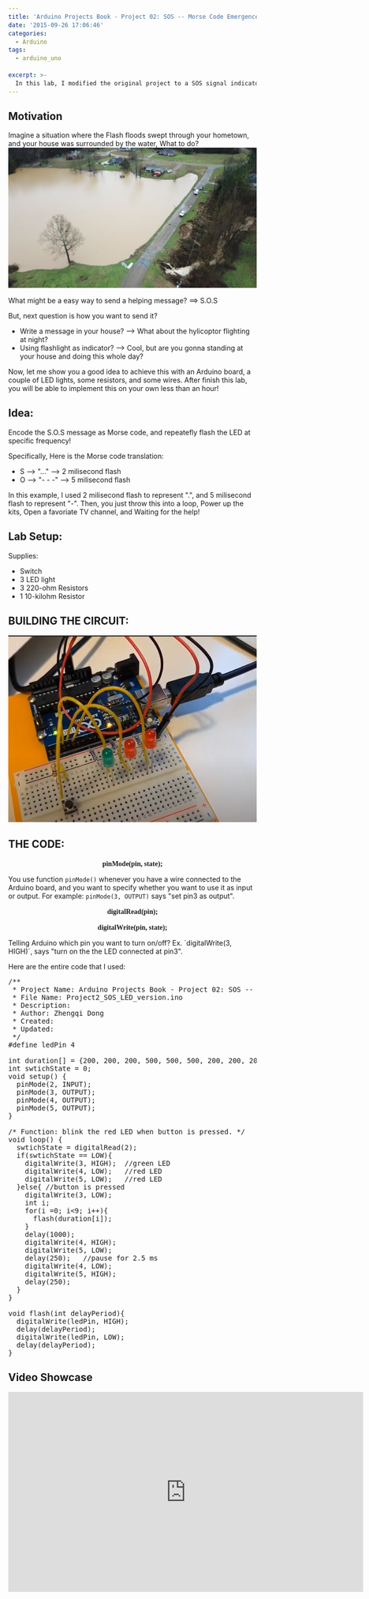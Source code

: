 ```yaml
---
title: 'Arduino Projects Book - Project 02: SOS -- Morse Code Emergence Distress Singal'
date: '2015-09-26 17:06:46'
categories:
  - Arduino
tags:
  - arduino_uno

excerpt: >-
  In this lab, I modified the original project to a SOS signal indicator. 
---
```


## **Motivation**
Imagine a situation where the Flash floods swept through your hometown, and your house was surrounded by the water, What to do? 
![flood](/images/arduino-projects-book-project-02/flood.jpg)

What might be a easy way to send a helping message? ==> S.O.S

But, next question is how you want to send it? 
- Write a message in your house? --> What about the hylicoptor flighting at night?
- Using flashlight as indicator? --> Cool, but are you gonna standing at your house and doing this whole day?

Now, let me show you a good idea to achieve this with an Arduino board, a couple of LED lights, some resistors, and some wires. After finish this lab, you will be able to implement this on your own less than an hour!

## **Idea:**
Encode the S.O.S message as Morse code, and repeatefly flash the LED at specific frequency!

Specifically, Here is the Morse code translation:
- S --> "..." --> 2 milisecond flash
- O --> "- - -" --> 5 milisecond flash

In this example, I used 2 milisecond flash to represent ".", and 5 milisecond flash to represent "-".  Then, you just throw this into a loop, Power up the kits, Open a favoriate TV channel, and Waiting for the help!


## **Lab Setup:**

Supplies:
- Switch
- 3 LED light
- 3 220-ohm Resistors
- 1 10-kilohm Resistor

## **BUILDING THE CIRCUIT:**
![build](/images/arduino-projects-book-project-02/build.png)

## **THE CODE:**

<p align="center"><font face="consolas"><b>pinMode(pin, state);</b></font></p>

You use function `pinMode()` whenever you have a wire connected to the Arduino board, and you want to specify whether you want to use it as input or output. For example: `pinMode(3, OUTPUT)` says "set pin3 as output".

<p align="center"><font face="consolas"><b>digitalRead(pin);</b></font></p>


<p align="center"><font face="consolas"><b>digitalWrite(pin, state);</b></font></p>
Telling Arduino which pin you want to turn on/off? Ex. `digitalWrite(3, HIGH)`, says "turn on the the LED connected at pin3".

Here are the entire code that I used: 

<?prettify?>
<pre class="prettyprint cpp-html linenums">
/**
 * Project Name: Arduino Projects Book - Project 02: SOS -- Morse Code Emergence Distress Singal
 * File Name: Project2_SOS_LED_version.ino
 * Description: 
 * Author: Zhengqi Dong
 * Created:
 * Updated:
 */
#define ledPin 4

int duration[] = {200, 200, 200, 500, 500, 500, 200, 200, 200};
int swtichState = 0;
void setup() {
  pinMode(2, INPUT);
  pinMode(3, OUTPUT);
  pinMode(4, OUTPUT);
  pinMode(5, OUTPUT);
}

/* Function: blink the red LED when button is pressed. */
void loop() {
  swtichState = digitalRead(2);
  if(swtichState == LOW){
    digitalWrite(3, HIGH);  //green LED
    digitalWrite(4, LOW);   //red LED
    digitalWrite(5, LOW);   //red LED
  }else{ //button is pressed
    digitalWrite(3, LOW);
    int i;
    for(i =0; i<9; i++){
      flash(duration[i]);
    }
    delay(1000);
    digitalWrite(4, HIGH);
    digitalWrite(5, LOW);
    delay(250);   //pause for 2.5 ms
    digitalWrite(4, LOW);
    digitalWrite(5, HIGH);
    delay(250);
  }
}

void flash(int delayPeriod){
  digitalWrite(ledPin, HIGH);
  delay(delayPeriod);
  digitalWrite(ledPin, LOW);
  delay(delayPeriod);
}
</pre>

## Video Showcase
<div class="embedded-video">
  <iframe width="720" height="405" src="https://www.youtube.com/embed/4uTRCNTmnDw" frameborder="0" allowfullscreen></iframe>
</div>

